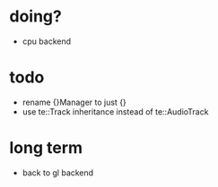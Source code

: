 # doing?
- cpu backend
# todo
- rename {}Manager to just {}
- use te::Track inheritance instead of te::AudioTrack

# long term
- back to gl backend
